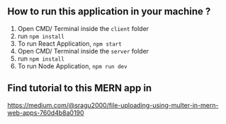 ## How to run this application in your machine ?

 1. Open CMD/ Terminal inside the `client` folder
 2. run `npm install`
 3. To run React Application, `npm start`
 4. Open CMD/ Terminal inside the `server` folder
 5. run `npm install`
 6. To run Node Application, `npm run dev`

## Find tutorial to this MERN app in 
https://medium.com/@sragu2000/file-uploading-using-multer-in-mern-web-apps-760d4b8a0190

